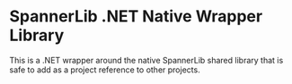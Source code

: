 # SpannerLib .NET Native Wrapper Library

This is a .NET wrapper around the native SpannerLib shared library that is safe to add as a project reference to other
projects.
